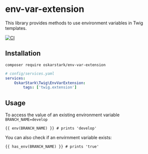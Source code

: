 # env-var-extension

This library provides methods to use environment variables in Twig templates.

[![CI][ci_badge]][ci_link]

## Installation

```
composer require oskarstark/env-var-extension
```

```yaml
# config/services.yaml
services:
    OskarStark\Twig\EnvVarExtension:
        tags: ['twig.extension']
```

## Usage

To access the value of an existing environment variable ``BRANCH_NAME=develop``
```twig
{{ env(BRANCH_NAME) }} # prints 'develop'
```

You can also check if an envirnment variable exists:
```twig
{{ has_env(BRANCH_NAME) }} # prints 'true'
```

[ci_badge]: https://github.com/OskarStark/env-var-extension/workflows/CI/badge.svg?branch=main
[ci_link]: https://github.com/OskarStark/env-var-extension/actions?query=workflow:ci+branch:main
